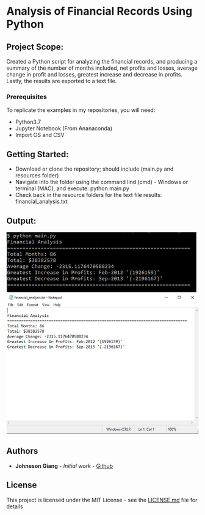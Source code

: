 # Analysis of Financial Records Using Python

## Project Scope:

Created a Python script for analyzing the financial records, and producing a summary of the number of months included, net profits and losses, average change in profit and losses, greatest increase and decrease in profits. Lastly, the results are exported to a text file.

### Prerequisites
To replicate the examples in my repositories, you will need:
- Python3.7
- Jupyter Notebook (From Ananaconda)
- Import OS and CSV

## Getting Started:
- Download or clone the repository; should include (main.py and resources folder)
- Navigate into the folder using the command lind (cmd) - Windows or terminal (MAC), and execute: python main.py
- Check back in the resource folders for the text file results: financial_analysis.txt

## Output:

![Terminal Output](images/terminal_output.JPG)
![Financial Analysis Txt File](images/financial_analysis_output.JPG)

## Authors

* **Johneson Giang** - *Initial work* - [Github](https://github.com/jhustles)

## License

This project is licensed under the MIT License - see the [LICENSE.md](LICENSE.md) file for details
